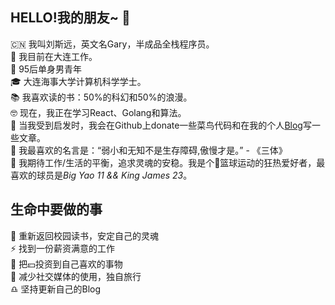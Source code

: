 ## HELLO!我的朋友~ 👋   

:cn:  我叫刘斯远，英文名Gary，半成品全栈程序员。    
👔 我目前在大连工作。  
🧔 95后单身男青年     
🎓 大连海事大学计算机科学学士。       
📚 我喜欢读的书：50%的科幻和50%的浪漫。     
🤓 现在，我正在学习React、Golang和算法。          
📝 当我受到启发时，我会在Github上donate一些菜鸟代码和在我的个人[Blog](https://garyliu1996.github.io/)写一些文章。   
📜 我最喜欢的名言是：“弱小和无知不是生存障碍,傲慢才是。” - 《三体》   
👫 我期待工作/生活的平衡，追求灵魂的安稳。我是个🏀篮球运动的狂热爱好者，最喜欢的球员是*Big Yao 11 && King James 23*。   
## 生命中要做的事

🌱 重新返回校园读书，安定自己的灵魂   
⚡ 找到一份薪资满意的工作   
🏀 把💴投资到自己喜欢的事物    
🙆 减少社交媒体的使用，独自旅行   
♎ 坚持更新自己的Blog


<!--
**GaryLiu1996/GaryLiu1996** is a ✨ _special_ ✨ repository because its `README.md` (this file) appears on your GitHub profile.

Here are some ideas to get you started:

- 🔭 I’m currently working on ...
- 🌱 I’m currently learning ...
- 👯 I’m looking to collaborate on ...
- 🤔 I’m looking for help with ...
- 💬 Ask me about ...
- 📫 How to reach me: ...
- 😄 Pronouns: ...
- ⚡ Fun fact: ...
-->
